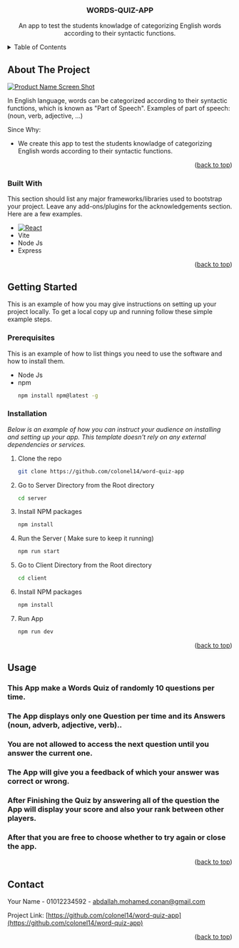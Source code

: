 <!-- Improved compatibility of back to top link: See: https://github.com/othneildrew/Best-README-Template/pull/73 -->

<a name="readme-top"></a>

<!-- PROJECT LOGO -->
<br />
<div align="center">

  <h3 align="center">WORDS-QUIZ-APP</h3>

  <p align="center">
    An app to test the students knowladge of categorizing English words according to their syntactic functions.
  </p>
</div>

<!-- TABLE OF CONTENTS -->
<details>
  <summary>Table of Contents</summary>
  <ol>
    <li>
      <a href="#about-the-project">About The Project</a>
      <ul>
        <li><a href="#built-with">Built With</a></li>
      </ul>
    </li>
    <li>
      <a href="#getting-started">Getting Started</a>
      <ul>
        <li><a href="#prerequisites">Prerequisites</a></li>
        <li><a href="#installation">Installation</a></li>
      </ul>
    </li>
    <li><a href="#usage">Usage</a></li>
    <li><a href="#contact">Contact</a></li>
  </ol>
</details>

<!-- ABOUT THE PROJECT -->

## About The Project

[![Product Name Screen Shot][product-screenshot]](https://example.com)

In English language, words can be categorized according to their syntactic functions, which is known as "Part of Speech".
Examples of part of speech: (noun, verb, adjective, ...)

Since Why:

- We create this app to test the students knowladge of categorizing English words according to their syntactic functions.

<p align="right">(<a href="#readme-top">back to top</a>)</p>

### Built With

This section should list any major frameworks/libraries used to bootstrap your project. Leave any add-ons/plugins for the acknowledgements section. Here are a few examples.

- [![React][react.js]][react-url]
- Vite
- Node Js
- Express

<p align="right">(<a href="#readme-top">back to top</a>)</p>

<!-- GETTING STARTED -->

## Getting Started

This is an example of how you may give instructions on setting up your project locally.
To get a local copy up and running follow these simple example steps.

### Prerequisites

This is an example of how to list things you need to use the software and how to install them.

- Node Js
- npm
  ```sh
  npm install npm@latest -g
  ```

### Installation

_Below is an example of how you can instruct your audience on installing and setting up your app. This template doesn't rely on any external dependencies or services._

1. Clone the repo
   ```sh
   git clone https://github.com/colonel14/word-quiz-app
   ```
2. Go to Server Directory from the Root directory
   ```sh
   cd server
   ```
3. Install NPM packages
   ```sh
   npm install
   ```
4. Run the Server ( Make sure to keep it running)
   ```sh
   npm run start
   ```
5. Go to Client Directory from the Root directory
   ```sh
   cd client
   ```
6. Install NPM packages
   ```sh
   npm install
   ```
7. Run App
   ```sh
   npm run dev
   ```

<p align="right">(<a href="#readme-top">back to top</a>)</p>

<!-- USAGE EXAMPLES -->

## Usage

### This App make a Words Quiz of randomly 10 questions per time.
### The App displays only one Question per time and its Answers (noun, adverb, adjective, verb)..
### You are not allowed to access the next question until you answer the current one.
### The App will give you a feedback of which your answer was correct or wrong.
### After Finishing the Quiz by answering all of the question the App will display your score and also your rank between other players.
### After that you are free to choose whether to try again or close the app.

<p align="right">(<a href="#readme-top">back to top</a>)</p>

<!-- CONTACT -->

## Contact

Your Name - 01012234592 - abdallah.mohamed.conan@gmail.com

Project Link: [https://github.com/colonel14/word-quiz-app](https://github.com/colonel14/word-quiz-app)

<p align="right">(<a href="#readme-top">back to top</a>)</p>

<!-- MARKDOWN LINKS & IMAGES -->
<!-- https://www.markdownguide.org/basic-syntax/#reference-style-links -->

[linkedin-url]: https://www.linkedin.com/in/drColonel/
[product-screenshot]: images/Screenshot.png
[react.js]: https://img.shields.io/badge/React-20232A?style=for-the-badge&logo=react&logoColor=61DAFB
[react-url]: https://reactjs.org/

